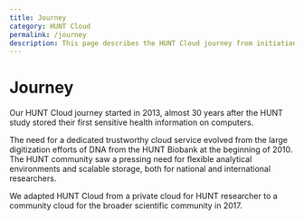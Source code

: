 ```yaml
---
title: Journey
category: HUNT Cloud
permalink: /journey
description: This page describes the HUNT Cloud journey from initiation in 2013 and until today.
---
```


# Journey

Our HUNT Cloud journey started in 2013, almost 30 years after the HUNT study stored their first sensitive health information on computers.

The need for a dedicated trustworthy cloud service evolved from the large digitization efforts of DNA from the HUNT Biobank at the beginning of 2010. The HUNT community saw a pressing need for flexible analytical environments and scalable storage, both for national and international researchers. 

We adapted HUNT Cloud from a private cloud for HUNT researcher to a community cloud for the broader scientific community in 2017. 


